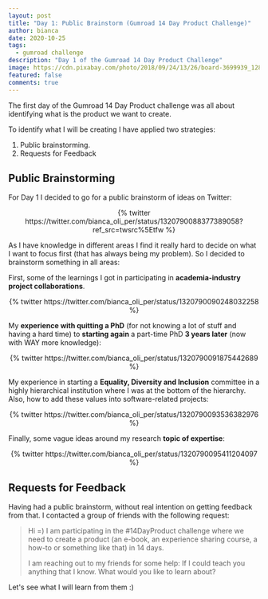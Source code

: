 ```yaml
---
layout: post
title: "Day 1: Public Brainstorm (Gumroad 14 Day Product Challenge)"
author: bianca
date: 2020-10-25
tags:
  - gumroad challenge
description: "Day 1 of the Gumroad 14 Day Product Challenge"
image: https://cdn.pixabay.com/photo/2018/09/24/13/26/board-3699939_1280.jpg
featured: false
comments: true
---
```

The first day of the Gumroad 14 Day Product challenge was all about identifying what is the product we want to create.

To identify what I will be creating I have applied two strategies:

1. Public brainstorming.
2. Requests for Feedback

## Public Brainstorming

For Day 1 I decided to go for a public brainstorm of ideas on Twitter:

<center>{% twitter https://twitter.com/bianca_oli_per/status/1320790088377389058?ref_src=twsrc%5Etfw %}</center>

As I have knowledge in different areas I find it really hard to decide on what I want to focus first (that has always being my problem). So I decided to brainstorm something in all areas:

First, some of the learnings I got in participating in **academia-industry project collaborations**.

<center>{% twitter https://twitter.com/bianca_oli_per/status/1320790090248032258 %}</center>

My **experience with quitting a PhD** (for not knowing a lot of stuff and having a hard time) to **starting again** a part-time PhD **3 years later** (now with WAY more knowledge):

<center>{% twitter https://twitter.com/bianca_oli_per/status/1320790091875442689 %}</center>

My experience in starting a **Equality, Diversity and Inclusion** committee in a highly hierarchical institution where I was at the bottom of the hierarchy. Also, how to add these values into software-related projects:

<center>{% twitter https://twitter.com/bianca_oli_per/status/1320790093536382976 %}</center>

Finally, some vague ideas around my research **topic of expertise**:

<center>{% twitter https://twitter.com/bianca_oli_per/status/1320790095411204097 %}</center>



## Requests for Feedback

Having had a public brainstorm, without real intention on getting feedback from that. I contacted a group of friends with the following request:

> Hi =) I am participating in the #14DayProduct challenge where we need to create a product (an e-book, an experience sharing course, a how-to or something like that) in 14 days.
>
>I am reaching out to my friends for some help: If I could teach you anything that I know. What would you like to learn about?

Let's see what I will learn from them :)